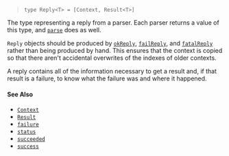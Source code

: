 <!--
 Copyright (c) 2020 Thomas J. Otterson
 
 This software is released under the MIT License.
 https://opensource.org/licenses/MIT
-->

> `type Reply<T> = [Context, Result<T>]`

The type representing a reply from a parser. Each parser returns a value of this type, and [`parse`](../tools/parse.md) does as well.

`Reply` objects should be produced by [`okReply`](../tools/okreply.md), [`failReply`](../tools/failreply.md), and [`fatalReply`](../tools/fatalreply.md) rather than being produced by hand. This ensures that the context is copied so that there aren't accidental overwrites of the indexes of older contexts.

A reply contains all of the information necessary to get a result and, if that result is a failure, to know what the failure was and where it happened.

#### See Also

* [`Context`](context.md)
* [`Result`](result.md)
* [`failure`](../tools/failure.md)
* [`status`](../tools/status.md)
* [`succeeded`](../tools/succeeded.md)
* [`success`](../tools/success.md)